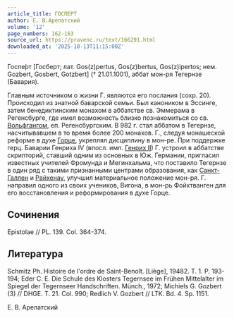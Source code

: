 ```yaml
---
article_title: ГОСПЕРТ
author: Е. В.Арелатский
volume: '12'
page_numbers: 162-163
source_url: https://pravenc.ru/text/166291.html
downloaded_at: '2025-10-13T11:15:00Z'
---
```


Госпе́рт [Госберт; лат. Gos(z)pertus, Gos(z)bertus, Gos(z)ipertos; нем. Gozbert, Gosbert, Gotzbert] († 21.01.1001), аббат мон-ря Тегернзе (Бавария).

Главным источником о жизни Г. являются его послания (сохр. 20). Происходил из знатной баварской семьи. Был каноником в Эссинге, затем бенедиктинским монахом в аббатстве св. Эммерама в Регенсбурге, где имел возможность близко познакомиться со св. [Вольфгангом](https://pravenc.ru/text/Вольфгангом.html), еп. Регенсбургским. В 982 г. стал аббатом в Тегернзе, насчитывавшем в то время более 200 монахов. Г., следуя монашеской реформе в духе [Горце](https://pravenc.ru/text/Горце.html), укреплял дисциплину в мон-ре. При поддержке герц. Баварии Генриха IV (впосл. имп. [Генрих II](<https://pravenc.ru/text/Генрих II.html>)) Г. устроил в аббатстве скрипторий, ставший одним из основных в Юж. Германии, пригласил известных учителей Фромунда и Мегинхальма, что поставило Тегернзе в один ряд с такими признанными центрами образования, как [Санкт-Галлен](https://pravenc.ru/text/Санкт-Галлен.html) и [Райхенау](https://pravenc.ru/text/Райхенау.html), улучшил материальное положение мон-ря. Г. направил одного из своих учеников, Вигона, в мон-рь Фойхтванген для его восстановления и реформирования в духе Горце.

## Сочинения

Epistolae // PL. 139. Col. 364-374.

## Литература

Schmitz Ph. Histoire de l'ordre de Saint-Benoît. [Liège], 19482. T. 1. P. 193-194; Eder C. E. Die Schule des Klosters Tegernsee im Frühen Mittelalter im Spiegel der Tegernseer Handschriften. Münch., 1972; Michiels G. Gozbert (3) // DHGE. T. 21. Col. 990; Redlich V. Gozbert // LTK. Bd. 4. Sp. 1151.

Е. В.  Арелатский
